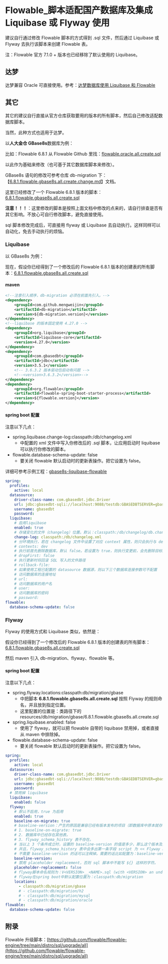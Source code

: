 # Flowable_脚本适配国产数据库及集成 Liquibase 或 Flyway 使用

建议自行通过修改 Flowable 脚本的方式得到 .sql 文件，然后通过 Liquibase 或 Flyway 去执行该脚本来创建 Flowable 表。

注：Flowable 官方 7.1.0 + 版本也已经移除了默认使用的 Liquibase。

## 达梦
达梦兼容 Oracle 可直接使用。参考：[达梦数据库使用 Liquibase 和 Flowable](./dm_use_liquibase_flowable.md)

## 其它

其它的建议自行直接从官方仓库获取要用的版本的所有脚本，然后自己修改适配数据库脚本。

当然，此种方式也适用于达梦。

以**人大金仓 GBase8s**数据库为例：

比如：Flowable 6.8.1 从 Flowable Github 里找：[flowable.oracle.all.create.sql](https://github.com/flowable/flowable-engine/blob/flowable-release-6.8.1/distro/sql/create/all/flowable.oracle.all.create.sql)

以此作为基础来修改（也可基于其它数据库脚本来修改）。

GBase8s 语句的修改可参考仓库 db-migration 下：【[6.8.1.flowable.gbase8s.all.create.change.md](../flowable/docs/6.8.1.flowable.gbase8s.all.create.change.md)】文档。

这里已经修改了一个 Flowable 6.8.1 版本的脚本：[6.8.1.flowable.gbase8s.all.create.sql](../flowable/6_8_1/6.8.1.flowable.gbase8s.all.create.sql)

**注意！！！**：这里修改的脚本是按照上面文档中修改的点来的，请自行排查是否有其它影响。不放心可自行修改脚本，避免直接使用。

sql 脚本修改完成后，可直接用 flyway 或 Liquibase 去自动执行。这样同样可以自动化，免去手动执行的烦恼。

### Liquibase

以 GBase8s 为例：

现在，假设你已经得到了一个修改后的 Flowable 6.8.1 版本的创建表的所有脚本：[6.8.1.flowable.gbase8s.all.create.sql](../flowable/6_8_1/6.8.1.flowable.gbase8s.all.create.sql)

#### maven

```xml
<!--注意引入顺序，db-migration 必须在前面先引入。-->
<dependency>
    <groupId>com.github.mengweijin</groupId>
    <artifactId>db-migration</artifactId>
    <version>${db-migration.version}</version>
</dependency>
<!--liquibase 的版本固定使用 4.27.0 -->
<dependency>
    <groupId>org.liquibase</groupId>
    <artifactId>liquibase-core</artifactId>
    <version>4.27.0</version>
</dependency>
<dependency>
    <groupId>com.gbasedbt</groupId>
    <artifactId>jdbc</artifactId>
    <version>3.5.1</version>
    <!-- 3.6.3.2 版本驱动包启动有问题 -->
    <!--<version>3.6.3.2</version>-->
</dependency>
<dependency>
    <groupId>org.flowable</groupId>
    <artifactId>flowable-spring-boot-starter-process</artifactId>
    <version>${flowable.version}</version>
</dependency>
```

#### spring boot 配置

注意以下几点：

- spring.liquibase.change-log:classpath:/db/changelog.xml
  - 中配置的 xml 文件中写入你修改后的 .sql 脚本，让应用启动时 liquibase 可以执行你修改的脚本。
- flowable.database-schema-update: false
  - 要关闭 flowable 默认启动时的更新表操作。把它设置为 false。

详细可参考示例工程：[gbase8s-liquibase-flowable](../demo-gbase8s/gbase8s-liquibase-flowable)

```yaml
spring:
  profiles:
    active: local
  datasource:
    driver-class-name: com.gbasedbt.jdbc.Driver
    url: jdbc:gbasedbt-sqli://localhost:9088/testdb:GBASEDBTSERVER=gbase01
    username: gbasedbt
    password:
  liquibase:
    # 启用liquibase
    enabled: true
    # 存储变化的文件（changelog）位置。默认：classpath:/db/changelog/db.changelog-master.xml
    change-log: classpath:/db/changelog.xml
    # 分环境执行，若在 changelog 文件中设置了对应 context 属性，则只会执行与 dev 对应值的 changeset
    # contexts: dev
    # 执行前首先删除数据库，默认 false。若设置为 true，则执行变更前，会先删除目标数据库，请谨慎
    # dropFirst: false
    # 执行更新时将回滚 SQL 写入的文件路径
    # rollback-file:
    # 如果使用工程已配置的 datasource 数据源，则以下三个数据库连接参数可不配置
    # 访问数据库的连接地址
    # url:
    # 访问数据库的用户名
    # user:
    # 访问数据库的密码
    # password:
flowable:
  database-schema-update: false
```

### Flyway

Flyway 的使用方式和 Liquibase 类似，依然是：

假设你已经得到了一个修改后的 Flowable 6.8.1 版本的创建表的所有脚本：[6.8.1.flowable.gbase8s.all.create.sql](../flowable/6_8_1/6.8.1.flowable.gbase8s.all.create.sql)

然后 maven 引入 db-migration、flyway、flowable 等。

#### spring boot 配置

注意以下几点：

- spring.flyway.locations:classpath:db/migration/gbase
    - 中把脚本 **6.8.1.flowable.gbase8s.all.create.sql** 按照 Flyway 的规则命名，并且放到指定位置。
    - 这里配置的位置是：类路径下的 resources/db/migration/gbase/6.8.1.flowable.gbase8s.all.create.sql
- spring.liquibase.enabled: false
  - 使用了 flyway，就可以把 flowable 自带的 liquibase 禁用掉，或者直接从 maven 中排除掉。
- flowable.database-schema-update: false
    - 要关闭 flowable 默认启动时的更新表操作。把它设置为 false。

```yaml
spring:
  profiles:
    active: local
  datasource:
    driver-class-name: com.gbasedbt.jdbc.Driver
    url: jdbc:gbasedbt-sqli://localhost:9088/testdb:GBASEDBTSERVER=gbase01
    username: gbasedbt
    password:
  # 禁用掉 liquibase
  liquibase:
    enabled: false
  flyway:
    # 默认不启用，true 为启用
    enabled: true
    baseline-on-migrate: true
    # baseline-version：产生的原因是兼容已经有版本发布的项目（即数据库中原本就存在一些表），要满足 3 个条件：
    # 1. baseline-on-migrate: true
    # 2. 数据库中已经存在其他表。
    # 3. flyway_schema_history 表不存在。
    # 当以上 3 个条件成立时，设置的 baseline-version 的值是多少，那么这个版本及之前版本的脚本都不会被执行。
    # 并且，flyway_schema_history 表中会多出第一条字段 script 为 << Flyway Baseline >> 的数据记录。
    # 不需要 baseline-version 的话可以注释掉。需要的话比如配置为：baseline-version: 2020.12.11
    baseline-version: 
    # 禁用 placeholder replacement，否则 sql 脚本中不能写 ${} 这样的字符。
    placeholder-replacement: false
    # flyway脚本命名规则为：V<VERSION>__<NAME>.sql (with <VERSION> an underscore-separated version, such as ‘1’ or ‘2_1’)
    # flyway在spring boot中默认配置位置为：classpath:db/migration
    locations:
      - classpath:db/migration/gbase
      # - classpath:db/migration/h2
      # - classpath:db/migration/mysql
      # - classpath:db/migration/oracle
flowable:
  database-schema-update: false
```

## 附录
Flowable 升级脚本：[https://github.com/flowable/flowable-engine/tree/main/distro/sql/upgrade/all](https://github.com/flowable/flowable-engine/tree/main/distro/sql/upgrade/all)
